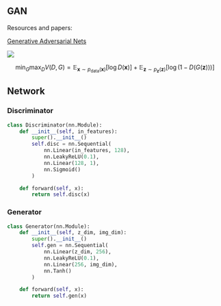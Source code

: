 ## GAN

Resources and papers:

[Generative Adversarial Nets](https://arxiv.org/abs/1406.2661v1)

![](https://production-media.paperswithcode.com/methods/gan.jpeg)

$$\displaystyle\min_G \max_D V(D, G) = \mathbb{E}_{\boldsymbol{x} \sim p_{\text{data}}(\boldsymbol{x})}[\log D(\boldsymbol{x})] + \mathbb{E}_{\boldsymbol{z} \sim p_{\boldsymbol{z}}(\boldsymbol{z})}[\log (1 - D(G(\boldsymbol{z})))]$$

## Network

### Discriminator

```python
class Discriminator(nn.Module):
    def __init__(self, in_features):
        super().__init__()
        self.disc = nn.Sequential(
            nn.Linear(in_features, 128),
            nn.LeakyReLU(0.1),
            nn.Linear(128, 1),
            nn.Sigmoid()
        )

    def forward(self, x):
        return self.disc(x)
```

### Generator

```python
class Generator(nn.Module):
    def __init__(self, z_dim, img_dim):
        super().__init__()
        self.gen = nn.Sequential(
            nn.Linear(z_dim, 256),
            nn.LeakyReLU(0.1),
            nn.Linear(256, img_dim),
            nn.Tanh()
        )

    def forward(self, x):
        return self.gen(x)
```
